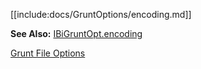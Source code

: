 [[include:docs/GruntOptions/encoding.md]]

**See Also:** [IBiGruntOpt.encoding](/interfaces/_modules_interfaces_.ibigruntopt.html#encoding)

[Grunt File Options](../)  